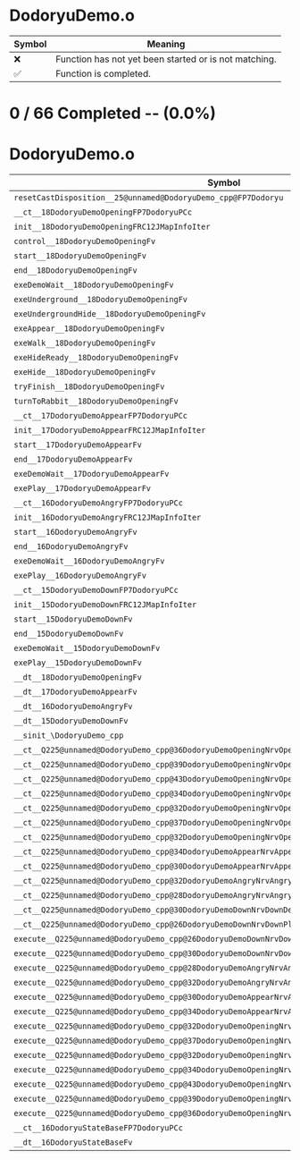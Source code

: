 # DodoryuDemo.o
| Symbol | Meaning 
| ------------- | ------------- 
| :x: | Function has not yet been started or is not matching. 
| :white_check_mark: | Function is completed. 


# 0 / 66 Completed -- (0.0%)
# DodoryuDemo.o
| Symbol | Decompiled? |
| ------------- | ------------- |
| `resetCastDisposition__25@unnamed@DodoryuDemo_cpp@FP7Dodoryu` | :x: |
| `__ct__18DodoryuDemoOpeningFP7DodoryuPCc` | :x: |
| `init__18DodoryuDemoOpeningFRC12JMapInfoIter` | :x: |
| `control__18DodoryuDemoOpeningFv` | :x: |
| `start__18DodoryuDemoOpeningFv` | :x: |
| `end__18DodoryuDemoOpeningFv` | :x: |
| `exeDemoWait__18DodoryuDemoOpeningFv` | :x: |
| `exeUnderground__18DodoryuDemoOpeningFv` | :x: |
| `exeUndergroundHide__18DodoryuDemoOpeningFv` | :x: |
| `exeAppear__18DodoryuDemoOpeningFv` | :x: |
| `exeWalk__18DodoryuDemoOpeningFv` | :x: |
| `exeHideReady__18DodoryuDemoOpeningFv` | :x: |
| `exeHide__18DodoryuDemoOpeningFv` | :x: |
| `tryFinish__18DodoryuDemoOpeningFv` | :x: |
| `turnToRabbit__18DodoryuDemoOpeningFv` | :x: |
| `__ct__17DodoryuDemoAppearFP7DodoryuPCc` | :x: |
| `init__17DodoryuDemoAppearFRC12JMapInfoIter` | :x: |
| `start__17DodoryuDemoAppearFv` | :x: |
| `end__17DodoryuDemoAppearFv` | :x: |
| `exeDemoWait__17DodoryuDemoAppearFv` | :x: |
| `exePlay__17DodoryuDemoAppearFv` | :x: |
| `__ct__16DodoryuDemoAngryFP7DodoryuPCc` | :x: |
| `init__16DodoryuDemoAngryFRC12JMapInfoIter` | :x: |
| `start__16DodoryuDemoAngryFv` | :x: |
| `end__16DodoryuDemoAngryFv` | :x: |
| `exeDemoWait__16DodoryuDemoAngryFv` | :x: |
| `exePlay__16DodoryuDemoAngryFv` | :x: |
| `__ct__15DodoryuDemoDownFP7DodoryuPCc` | :x: |
| `init__15DodoryuDemoDownFRC12JMapInfoIter` | :x: |
| `start__15DodoryuDemoDownFv` | :x: |
| `end__15DodoryuDemoDownFv` | :x: |
| `exeDemoWait__15DodoryuDemoDownFv` | :x: |
| `exePlay__15DodoryuDemoDownFv` | :x: |
| `__dt__18DodoryuDemoOpeningFv` | :x: |
| `__dt__17DodoryuDemoAppearFv` | :x: |
| `__dt__16DodoryuDemoAngryFv` | :x: |
| `__dt__15DodoryuDemoDownFv` | :x: |
| `__sinit_\DodoryuDemo_cpp` | :x: |
| `__ct__Q225@unnamed@DodoryuDemo_cpp@36DodoryuDemoOpeningNrvOpeningDemoWaitFv` | :x: |
| `__ct__Q225@unnamed@DodoryuDemo_cpp@39DodoryuDemoOpeningNrvOpeningUndergroundFv` | :x: |
| `__ct__Q225@unnamed@DodoryuDemo_cpp@43DodoryuDemoOpeningNrvOpeningUndergroundHideFv` | :x: |
| `__ct__Q225@unnamed@DodoryuDemo_cpp@34DodoryuDemoOpeningNrvOpeningAppearFv` | :x: |
| `__ct__Q225@unnamed@DodoryuDemo_cpp@32DodoryuDemoOpeningNrvOpeningWalkFv` | :x: |
| `__ct__Q225@unnamed@DodoryuDemo_cpp@37DodoryuDemoOpeningNrvOpeningHideReadyFv` | :x: |
| `__ct__Q225@unnamed@DodoryuDemo_cpp@32DodoryuDemoOpeningNrvOpeningHideFv` | :x: |
| `__ct__Q225@unnamed@DodoryuDemo_cpp@34DodoryuDemoAppearNrvAppearDemoWaitFv` | :x: |
| `__ct__Q225@unnamed@DodoryuDemo_cpp@30DodoryuDemoAppearNrvAppearPlayFv` | :x: |
| `__ct__Q225@unnamed@DodoryuDemo_cpp@32DodoryuDemoAngryNrvAngryDemoWaitFv` | :x: |
| `__ct__Q225@unnamed@DodoryuDemo_cpp@28DodoryuDemoAngryNrvAngryPlayFv` | :x: |
| `__ct__Q225@unnamed@DodoryuDemo_cpp@30DodoryuDemoDownNrvDownDemoWaitFv` | :x: |
| `__ct__Q225@unnamed@DodoryuDemo_cpp@26DodoryuDemoDownNrvDownPlayFv` | :x: |
| `execute__Q225@unnamed@DodoryuDemo_cpp@26DodoryuDemoDownNrvDownPlayCFP5Spine` | :x: |
| `execute__Q225@unnamed@DodoryuDemo_cpp@30DodoryuDemoDownNrvDownDemoWaitCFP5Spine` | :x: |
| `execute__Q225@unnamed@DodoryuDemo_cpp@28DodoryuDemoAngryNrvAngryPlayCFP5Spine` | :x: |
| `execute__Q225@unnamed@DodoryuDemo_cpp@32DodoryuDemoAngryNrvAngryDemoWaitCFP5Spine` | :x: |
| `execute__Q225@unnamed@DodoryuDemo_cpp@30DodoryuDemoAppearNrvAppearPlayCFP5Spine` | :x: |
| `execute__Q225@unnamed@DodoryuDemo_cpp@34DodoryuDemoAppearNrvAppearDemoWaitCFP5Spine` | :x: |
| `execute__Q225@unnamed@DodoryuDemo_cpp@32DodoryuDemoOpeningNrvOpeningHideCFP5Spine` | :x: |
| `execute__Q225@unnamed@DodoryuDemo_cpp@37DodoryuDemoOpeningNrvOpeningHideReadyCFP5Spine` | :x: |
| `execute__Q225@unnamed@DodoryuDemo_cpp@32DodoryuDemoOpeningNrvOpeningWalkCFP5Spine` | :x: |
| `execute__Q225@unnamed@DodoryuDemo_cpp@34DodoryuDemoOpeningNrvOpeningAppearCFP5Spine` | :x: |
| `execute__Q225@unnamed@DodoryuDemo_cpp@43DodoryuDemoOpeningNrvOpeningUndergroundHideCFP5Spine` | :x: |
| `execute__Q225@unnamed@DodoryuDemo_cpp@39DodoryuDemoOpeningNrvOpeningUndergroundCFP5Spine` | :x: |
| `execute__Q225@unnamed@DodoryuDemo_cpp@36DodoryuDemoOpeningNrvOpeningDemoWaitCFP5Spine` | :x: |
| `__ct__16DodoryuStateBaseFP7DodoryuPCc` | :x: |
| `__dt__16DodoryuStateBaseFv` | :x: |
